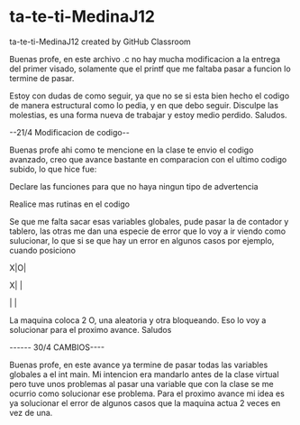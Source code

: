 # ta-te-ti-MedinaJ12
ta-te-ti-MedinaJ12 created by GitHub Classroom

Buenas profe, en este archivo .c no hay mucha modificacion a la entrega del primer visado, solamente que el printf que me faltaba pasar 
a funcion lo termine de pasar. 

Estoy con dudas de como seguir, ya que no se si esta bien hecho el codigo de manera estructural como lo pedia, y en que debo seguir.
Disculpe las molestias, es una forma nueva de trabajar y estoy medio perdido. Saludos.

--21/4 Modificacion de codigo--

Buenas profe ahi como te mencione en la clase te envio el codigo avanzado, creo que avance bastante en comparacion con el ultimo codigo subido, lo que hice fue:

Declare las funciones para que no haya ningun tipo de advertencia

Realice mas rutinas en el codigo

Se que me falta sacar esas variables globales, pude pasar la de contador y tablero, las otras me dan una especie de error que lo voy a ir viendo como sulucionar, lo que si se que hay un error en algunos casos por ejemplo, cuando posiciono 

X|O|

X| |

 | |     
 
 La maquina coloca 2 O, una aleatoria y otra bloqueando. Eso lo voy a solucionar para el proximo avance. Saludos
 
 ------ 30/4 CAMBIOS----
 
 Buenas profe, en este avance ya termine de pasar todas las variables globales a el int main. Mi intencion era mandarlo antes de la clase virtual pero tuve unos problemas al pasar una variable que con la clase se me ocurrio como solucionar ese problema.
 Para el proximo avance mi idea es ya solucionar el error de algunos casos que la maquina actua 2 veces en vez de una.
